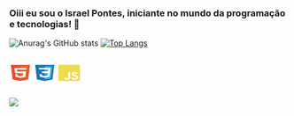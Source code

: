 ### Oiii eu sou o  Israel  Pontes, iniciante no mundo da programação  e tecnologias! 👋

![Anurag's GitHub stats](https://github-readme-stats.vercel.app/api?username=IsraelPontes&show_icons=true&theme=radical)
[![Top Langs](https://github-readme-stats.vercel.app/api/top-langs/?username=IsraelPontes&layout=compact)](https://github.com/IsraelPontes/github-readme-stats)
 
 <div style="display: inline_block"><br>
  <img align="center" alt="Israel-HTML" height="30" width="40" src="https://raw.githubusercontent.com/devicons/devicon/master/icons/html5/html5-original.svg">
  <img align="center" alt="Israel-CSS" height="30" width="40" src="https://raw.githubusercontent.com/devicons/devicon/master/icons/css3/css3-original.svg">
  <img align="center" alt="Israel-Js" height="30" width="40" src="https://raw.githubusercontent.com/devicons/devicon/master/icons/javascript/javascript-plain.svg">
</div>

##

<div>
  <a href="https://www.linkedin.com/in/israel-calista-de-pontes-a759952b0/" target="blank"><img src="https://img.shields.io/badge/-LinkedIn-%230077B5?style=for-the-badge&logo=linkedin&logoColor=white" target="_blank"></a> 
</div>
